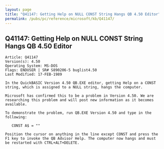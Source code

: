 ```yaml
---
layout: page
title: "Q41147: Getting Help on NULL CONST String Hangs QB 4.50 Editor"
permalink: /pubs/pc/reference/microsoft/kb/Q41147/
---
```


## Q41147: Getting Help on NULL CONST String Hangs QB 4.50 Editor

	Article: Q41147
	Version(s): 4.50
	Operating System: MS-DOS
	Flags: ENDUSER | SR# S890206-5 buglist4.50
	Last Modified: 17-FEB-1989
	
	In the QuickBASIC Version 4.50 QB.EXE editor, getting Help on a CONST
	string, which is assigned to a NULL string, hangs the computer.
	
	Microsoft has confirmed this to be a problem in Version 4.50. We are
	researching this problem and will post new information as it becomes
	available.
	
	To demonstrate the problem, run QB.EXE Version 4.50 and type in the
	following:
	
	   CONST A$ = ""
	
	Position the cursor on anything in the line except CONST and press the
	F1 key to invoke the QB Advisor Help. The computer now hangs and must
	be restarted with CTRL+ALT+DELETE.
